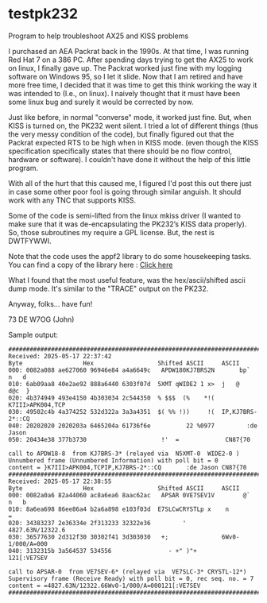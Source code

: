 # testpk232
Program to help troubleshoot AX25 and KISS problems

I purchased an AEA Packrat back in the 1990s. At that time, I was running Red Hat 7 on a 386 PC. After spending days trying to get the AX25 to work on linux, I finally gave up. The Packrat worked just fine with my logging software on Windows 95, so I let it slide. Now that I am retired and have more free time, I decided that it was time to get this think working the way it was intended to (I.e., on linux). I naively thought that it must have been some linux bug and surely it would be corrected by now. 

Just like before, in normal "converse" mode, it worked just fine. But, when KISS is turned on, the PK232 went silent. I tried a lot of different things (thus the very messy condition of the code), but finally figured out that the Packrat expected RTS to be high when in KISS mode. (even though the KISS specification specifically states that there should be no flow control, hardware or software). I couldn't have done it without the help of this little program.

With all of the hurt that this caused me, I figured I'd post this out there just in case some other poor fool is going through similar anguish. It should work with any TNC that supports KISS.

Some of the code is semi-lifted from the linux mkiss driver (I wanted to make sure that it was de-encapsulating the PK232’s KISS data properly). So, those subroutines my require a GPL license. But, the rest is DWTFYWWI. 

Note that the code uses the appf2 library to do some housekeeping tasks. You can find a copy of the library here :  [Click here](https://github.com/dad98253/libappf.git)

What I found that the most useful feature, was the hex/ascii/shifted ascii dump mode. It's similar to the "TRACE" output on the PK232.

Anyway, folks... have fun!

73 DE W7OG (John)

Sample output:
```
############################################################################
Received: 2025-05-17 22:37:42
Byte                 Hex                  Shifted ASCII     ASCII
000: 0082a088 ae627060 96946e84 a4a6649c   APDW180KJ7BRS2N       bp`  n   d 
010: 6ab09aa8 40e2ae92 888a6440 6303f07d  5XMT qWIDE2 1 x>  j   @     d@c  }
020: 4b374949 493e4150 4b303034 2c544350  % $$$  (%    *!(  K7III>APK004,TCP
030: 49502c4b 4a374252 532d322a 3a3a4351  $( %% !))     !(  IP,KJ7BRS-2*::CQ
040: 20202020 2020203a 6465204a 61736f6e          22 %0977         :de Jason
050: 20434e38 377b3730                     !'  =             CN87{70        

call to APDW18-8  from KJ7BRS-3* (relayed via  N5XMT-0  WIDE2-0 )
Unnumbered frame (Unnumbered Information) with poll bit = 0 
content = }K7III>APK004,TCPIP,KJ7BRS-2*::CQ       :de Jason CN87{70
############################################################################
Received: 2025-05-17 22:38:55
Byte                 Hex                  Shifted ASCII     ASCII
000: 0082a0a6 82a44060 ac8a6ea6 8aac62ac   APSAR 0VE7SEV1V        @`  n   b 
010: 8a6ea698 86ee86a4 b2a6a898 e103f03d  E7SLCwCRYSTLp x    n             =
020: 34383237 2e36334e 2f313233 32322e36         '          4827.63N/12322.6
030: 36577630 2d312f30 30302f41 3d303030   +;               6Wv0-1/000/A=000
040: 3132315b 3a564537 534556                - +" )"+       121[:VE7SEV     

call to APSAR-0  from VE7SEV-6* (relayed via  VE7SLC-3* CRYSTL-12*)
Supervisory frame (Receive Ready) with poll bit = 0, rec seq. no. = 7
content = =4827.63N/12322.66Wv0-1/000/A=000121[:VE7SEV
############################################################################
```
